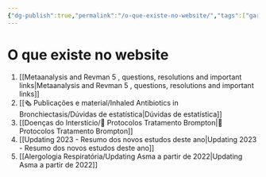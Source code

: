 ```yaml
---
{"dg-publish":true,"permalink":"/o-que-existe-no-website/","tags":["gardenEntry"]}
---
```



# O que existe no website
1. [[Metaanalysis and Revman 5 , questions, resolutions and important links\|Metaanalysis and Revman 5 , questions, resolutions and important links]]
2. [[🗞 Publicações e material/Inhaled Antibiotics in Bronchiectasis/Dúvidas de estatística\|Dúvidas de estatística]]
3. [[Doenças do Interstício/🧪 Protocolos Tratamento Brompton\|🧪 Protocolos Tratamento Brompton]]
4. [[Updating 2023 - Resumo dos novos estudos deste ano\|Updating 2023 - Resumo dos novos estudos deste ano]] 
5. [[Alergologia Respiratória/Updating Asma a partir de 2022\|Updating Asma a partir de 2022]]








